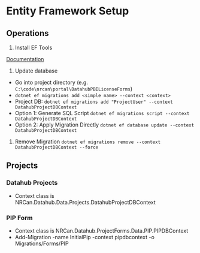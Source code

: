 ﻿# Entity Framework Setup

## Operations

1. Install EF Tools

[Documentation](https://docs.microsoft.com/en-us/ef/core/managing-schemas/migrations/?tabs=dotnet-core-cli)

1. Update database

- Go into project directory (e.g. `C:\code\nrcan\portal\DatahubPBILicenseForms`)
- `dotnet ef migrations add <simple name> --context <context>`
- Project DB: `dotnet ef migrations add "ProjectUser" --context DatahubProjectDBContext`
- Option 1: Generate SQL Script `dotnet ef migrations script --context DatahubProjectDBContext`
- Option 2: Apply Migration Directly `dotnet ef database update --context DatahubProjectDBContext`

1. Remove Migration
`dotnet ef migrations remove --context DatahubProjectDBContext --force`

## Projects

### Datahub Projects

- Context class is NRCan.Datahub.Data.Projects.DatahubProjectDBContext

### PIP Form

- Context class is NRCan.Datahub.ProjectForms.Data.PIP.PIPDBContext
- Add-Migration -name InitialPip -context pipdbcontext -o Migrations/Forms/PIP


